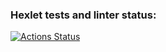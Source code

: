 ### Hexlet tests and linter status:
[![Actions Status](https://github.com/Dmitriy1452/frontend-project-46/actions/workflows/hexlet-check.yml/badge.svg)](https://github.com/Dmitriy1452/frontend-project-46/actions)